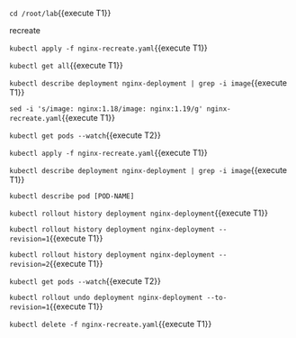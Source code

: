 

`cd /root/lab`{{execute T1}}


recreate

`kubectl apply -f nginx-recreate.yaml`{{execute T1}}

`kubectl get all`{{execute T1}}



`kubectl describe deployment nginx-deployment | grep -i image`{{execute T1}}

`sed -i 's/image: nginx:1.18/image: nginx:1.19/g' nginx-recreate.yaml`{{execute T1}}

`kubectl get pods --watch`{{execute T2}}

`kubectl apply -f nginx-recreate.yaml`{{execute T1}}

`kubectl describe deployment nginx-deployment | grep -i image`{{execute T1}}

`kubectl describe pod [POD-NAME]`


`kubectl rollout history deployment nginx-deployment`{{execute T1}}

`kubectl rollout history deployment nginx-deployment --revision=1`{{execute T1}}

`kubectl rollout history deployment nginx-deployment --revision=2`{{execute T1}}

`kubectl get pods --watch`{{execute T2}}

`kubectl rollout undo deployment nginx-deployment --to-revision=1`{{execute T1}}

`kubectl delete -f nginx-recreate.yaml`{{execute T1}}
